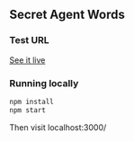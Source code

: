 ## Secret Agent Words

### Test URL

[See it live](https://secret-agent-words.herokuapp.com/)

### Running locally

```bash
npm install
npm start
```

Then visit localhost:3000/
